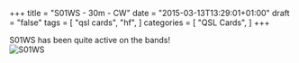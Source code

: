 +++
title = "S01WS - 30m - CW"
date = "2015-03-13T13:29:01+01:00"
draft = "false"
tags = [
    "qsl cards",
    "hf",
]
categories = [
    "QSL Cards",
]
+++

S01WS has been quite active on the bands!
<br>
![S01WS](/images/s01ws.jpg)



